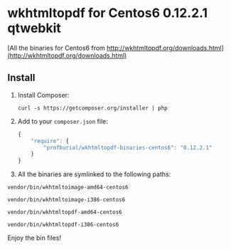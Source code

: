 # wkhtmltopdf for Centos6 0.12.2.1 qtwebkit

[All the binaries for Centos6 from http://wkhtmltopdf.org/downloads.html](http://wkhtmltopdf.org/downloads.html)

## Install

1. Install Composer:

    ```    
    curl -s https://getcomposer.org/installer | php
    ```
    
2. Add to your `composer.json` file:

    ```js
    {
        "require": {
            "profburial/wkhtmltopdf-binaries-centos6": "0.12.2.1"
        }
    }
    ```

3. All the binaries are symlinked to the following paths:

```
vendor/bin/wkhtmltoimage-amd64-centos6

vendor/bin/wkhtmltoimage-i386-centos6

vendor/bin/wkhtmltopdf-amd64-centos6

vendor/bin/wkhtmltopdf-i386-centos6
```

Enjoy the bin files!
